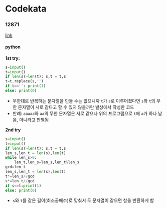 # Codekata
### 12871
[link](https://www.acmicpc.net/problem/12871)
#### python

<b>1st try:</b>

```python
s=input()
t=input()
if len(s)>len(t): s,t = t,s
t=t.replace(s,'')
if t=='': print(1)
else: print(0)
```
- 무한대로 반복하는 문자열을 만들 수는 없으니까 `t`가 `s`로 이루어졌다면 `s`와 `t`의 무한 문자열이 서로 같다고 할 수 있지 않을까란 발상에서 작성한 코드
- 반례: `aaaaa`와 `aa`의 무한 문자열은 서로 같으나 위의 프로그램으로 `t`에 `a`가 하나 남음, 아니라고 판별됨

<b>2nd try</b>

```python
s=input()
t=input()
if len(s)>len(t): s,t = t,s
len_s,len_t = len(s),len(t)
while len_s>0:
    len_t,len_s=len_s,len_t%len_s
gcd=len_t
len_s,len_t = len(s),len(t)
t*=len_s//gcd
s*=len_t//gcd
if s==t:print(1)
else: print(0)
```
- `s`와 `t`를 같은 길이(최소공배수)로 맞춰서 두 문자열이 같으면 참을 반환하게 함
